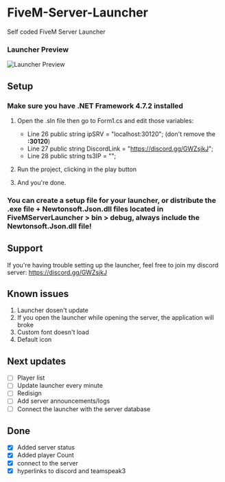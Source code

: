 # FiveM-Server-Launcher


Self coded FiveM Server Launcher

### Launcher Preview

![Launcher Preview](https://i.imgur.com/J0DMKyy.jpg)


## Setup

### Make sure you have .NET Framework 4.7.2 installed

1. Open the .sln file then go to Form1.cs and edit those variables: 
      - Line 26 public string ipSRV = "localhost:30120"; (don't remove the **:30120**)
      - Line 27 public string DiscordLink = "https://discord.gg/GWZsjkJ";
      - Line 28 public string ts3IP = "";
    
2. Run the project, clicking in the play button

3. And you're done.

### You can create a setup file for your launcher, or distribute the .exe file + Newtonsoft.Json.dll files located in FiveMServerLauncher > bin > debug, always include the Newtonsoft.Json.dll file!

## Support
If you're having trouble setting up the launcher, feel free to join my discord server: https://discord.gg/GWZsjkJ


## Known issues

1. Launcher dosen't update
2. If you open the launcher while opening the server, the application will broke
3. Custom font doesn't load
4. Default icon


## Next updates

- [ ] Player list
- [ ] Update launcher every minute
- [ ] Redisign
- [ ] Add server announcements/logs
- [ ] Connect the launcher with the server database

## Done
- [x] Added server status
- [x] Added player Count
- [x] connect to the server
- [x] hyperlinks to discord and teamspeak3
